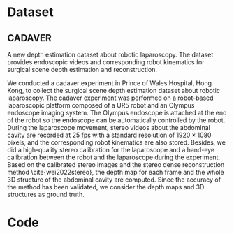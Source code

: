 # Dataset
## CADAVER
A new depth estimation dataset about robotic laparoscopy. The dataset provides endoscopic videos and corresponding robot kinematics for surgical scene depth estimation and reconstruction.

We conducted a cadaver experiment in Prince of Wales Hospital, Hong Kong, to collect the surgical scene depth estimation dataset about robotic laparoscopy. The cadaver experiment was performed on a robot-based laparoscopic platform composed of a UR5 robot and an Olympus endoscope imaging system. The Olympus endoscope is attached at the end of the robot so the endoscope can be automatically controlled by the robot. During the laparoscope movement, stereo videos about the abdominal cavity are recorded at 25 fps with a standard resolution of $1920 \times 1080$ pixels, and the corresponding robot kinematics are also stored. Besides, we did a high-quality stereo calibration for the laparoscope and a hand-eye calibration between the robot and the laparoscope during the experiment. Based on the calibrated stereo images and the stereo dense reconstruction method \cite{wei2022stereo}, the depth map for each frame and the whole 3D structure of the abdominal cavity are computed. Since the accuracy of the method has been validated, we consider the depth maps and 3D structures as ground truth.

# Code
